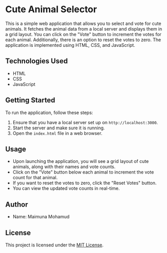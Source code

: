 # Cute Animal Selector

This is a simple web application that allows you to select and vote for cute animals. It fetches the animal data from a local server and displays them in a grid layout. You can click on the "Vote" button to increment the votes for each animal. Additionally, there is an option to reset the votes to zero. The application is implemented using HTML, CSS, and JavaScript.

## Technologies Used

- HTML
- CSS
- JavaScript

## Getting Started

To run the application, follow these steps:

1. Ensure that you have a local server set up on `http://localhost:3000`.
2. Start the server and make sure it is running.
3. Open the `index.html` file in a web browser.

## Usage

- Upon launching the application, you will see a grid layout of cute animals, along with their names and vote counts.
- Click on the "Vote" button below each animal to increment the vote count for that animal.
- If you want to reset the votes to zero, click the "Reset Votes" button.
- You can view the updated vote counts in real-time.

## Author

- Name: Maimuna Mohamud

## License

This project is licensed under the [MIT License](LICENSE).
